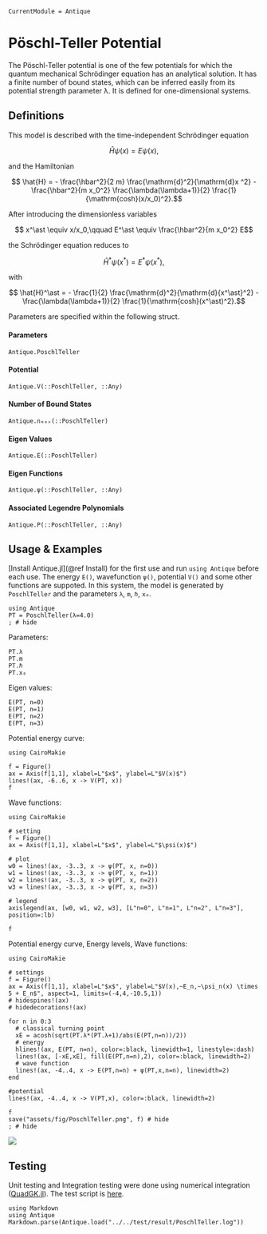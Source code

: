 ```@meta
CurrentModule = Antique
```

# Pöschl-Teller Potential

The Pöschl-Teller potential is one of the few potentials for which the quantum mechanical Schrödinger equation has an analytical solution. It has a finite number of bound states, which can be inferred easily from its potential strength parameter λ. It is defined for one-dimensional systems.

## Definitions

This model is described with the time-independent Schrödinger equation
```math
  \hat{H} \psi(x) = E \psi(x),
```
and the Hamiltonian
```math
  \hat{H} = - \frac{\hbar^2}{2 m} \frac{\mathrm{d}^2}{\mathrm{d}x ^2} - \frac{\hbar^2}{m x_0^2} \frac{\lambda(\lambda+1)}{2}  \frac{1}{\mathrm{cosh}(x/x_0)^2}.
```

After introducing the dimensionless variables
```math
  x^\ast \equiv x/x_0,\qquad E^\ast \equiv \frac{\hbar^2}{m x_0^2} E
```
the Schrödinger equation reduces to
```math
  \hat{H}^\ast \psi(x^\ast) = E^\ast \psi(x^\ast),
```
with
```math
  \hat{H}^\ast = - \frac{1}{2} \frac{\mathrm{d}^2}{\mathrm{d}{x^\ast}^2} - \frac{\lambda(\lambda+1)}{2}  \frac{1}{\mathrm{cosh}(x^\ast)^2}.
```
Parameters are specified within the following struct.

#### Parameters
```@docs; canonical=false
Antique.PoschlTeller
```

#### Potential
```@docs; canonical=false
Antique.V(::PoschlTeller, ::Any)
```

#### Number of Bound States
```@docs; canonical=false
Antique.nₘₐₓ(::PoschlTeller)
```

#### Eigen Values
```@docs; canonical=false
Antique.E(::PoschlTeller)
```

#### Eigen Functions
```@docs; canonical=false
Antique.ψ(::PoschlTeller, ::Any)
```

#### Associated Legendre Polynomials
```@docs; canonical=false
Antique.P(::PoschlTeller, ::Any)
```

## Usage & Examples

[Install Antique.jl](@ref Install) for the first use and run `using Antique` before each use. The energy `E()`, wavefunction `ψ()`, potential `V()` and some other functions are suppoted. In this system, the model is generated by `PoschlTeller` and the parameters `λ`, `m`, `ℏ`, `x₀`.

```@example PT
using Antique
PT = PoschlTeller(λ=4.0)
; # hide
```

Parameters:

```@repl PT
PT.λ
PT.m
PT.ℏ
PT.x₀
```

Eigen values:

```@repl PT
E(PT, n=0)
E(PT, n=1)
E(PT, n=2)
E(PT, n=3)
```

Potential energy curve:

```@example PT
using CairoMakie

f = Figure()
ax = Axis(f[1,1], xlabel=L"$x$", ylabel=L"$V(x)$")
lines!(ax, -6..6, x -> V(PT, x))
f
```

Wave functions:

```@example PT
using CairoMakie

# setting
f = Figure()
ax = Axis(f[1,1], xlabel=L"$x$", ylabel=L"$\psi(x)$")

# plot
w0 = lines!(ax, -3..3, x -> ψ(PT, x, n=0))
w1 = lines!(ax, -3..3, x -> ψ(PT, x, n=1))
w2 = lines!(ax, -3..3, x -> ψ(PT, x, n=2))
w3 = lines!(ax, -3..3, x -> ψ(PT, x, n=3))

# legend
axislegend(ax, [w0, w1, w2, w3], [L"n=0", L"n=1", L"n=2", L"n=3"], position=:lb)

f
```

Potential energy curve, Energy levels, Wave functions:

```@example PT
using CairoMakie

# settings
f = Figure()
ax = Axis(f[1,1], xlabel=L"$x$", ylabel=L"$V(x),~E_n,~\psi_n(x) \times 5 + E_n$", aspect=1, limits=(-4,4,-10.5,1))
# hidespines!(ax)
# hidedecorations!(ax)

for n in 0:3
  # classical turning point
  xE = acosh(sqrt(PT.λ*(PT.λ+1)/abs(E(PT,n=n))/2))
  # energy
  hlines!(ax, E(PT, n=n), color=:black, linewidth=1, linestyle=:dash)
  lines!(ax, [-xE,xE], fill(E(PT,n=n),2), color=:black, linewidth=2)
  # wave function
  lines!(ax, -4..4, x -> E(PT,n=n) + ψ(PT,x,n=n), linewidth=2)
end

#potential
lines!(ax, -4..4, x -> V(PT,x), color=:black, linewidth=2)

f
save("assets/fig/PoschlTeller.png", f) # hide
; # hide
```

![](assets/fig/PoschlTeller.png)

## Testing

Unit testing and Integration testing were done using numerical integration ([QuadGK.jl](https://juliamath.github.io/QuadGK.jl/stable/)). The test script is [here](https://github.com/ohno/Antique.jl/blob/main/test/PoschlTeller.jl).

```@eval
using Markdown
using Antique
Markdown.parse(Antique.load("../../test/result/PoschlTeller.log"))
```
